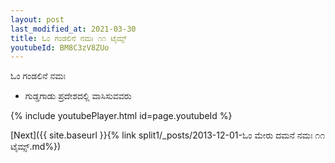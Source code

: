 ```yaml
---
layout: post
last_modified_at: 2021-03-30
title: ಓಂ ಗಂಡಲಿನೆ ನಮಃ ೧೧ ಟೈಮ್ಸ್
youtubeId: BM8C3zV8ZUo
---
```

 
 
 ಓಂ ಗಂಡಲಿನೆ ನಮಃ  
 
 -  ಗುಡ್ಡಗಾಡು ಪ್ರದೇಶದಲ್ಲಿ ವಾಸಿಸುವವರು 
 
  
 
  
 
 
 
 
 
 


{% include youtubePlayer.html id=page.youtubeId %}
 
[Next]({{ site.baseurl }}{% link  split1/_posts/2013-12-01-ಓಂ ಮೇರು ದಮನೆ ನಮಃ ೧೧ ಟೈಮ್ಸ್.md%})
 
